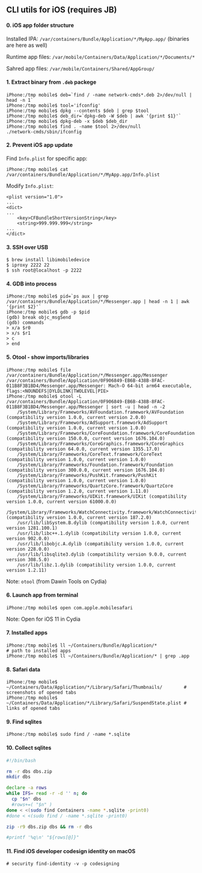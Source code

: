 ## CLI utils for iOS (requires JB)

#### 0. iOS app folder structure

Installed IPA: `/var/containers/Bundle/Application/*/MyApp.app/` (binaries are here as well)

Runtime app files: `/var/mobile/Containers/Data/Application/*/Documents/*`

Sahred app files: `/var/mobile/Containers/Shared/AppGroup/`

#### 1. Extract binary from `.deb` packege
```
iPhone:/tmp mobile$ deb=`find / -name network-cmds*.deb 2>/dev/null | head -n 1`
iPhone:/tmp mobile$ tool='ifconfig'
iPhone:/tmp mobile$ dpkg --contents $deb | grep $tool
iPhone:/tmp mobile$ deb_dir=`dpkg-deb -W $deb | awk '{print $1}'`
iPhone:/tmp mobile$ dpkg-deb -x $deb $deb_dir
iPhone:/tmp mobile$ find . -name $tool 2>/dev/null
./network-cmds/sbin/ifconfig
```

#### 2. Prevent iOS app update

Find `Info.plist` for specific app:
```
iPhone:/tmp mobile$ cat /var/containers/Bundle/Application/*/MyApp.app/Info.plist
```

Modify `Info.plist`:
```
<plist version="1.0">
...
<dict>
...
	<key>CFBundleShortVersionString</key>
	<string>999.999.999</string>
...
</dict>
```

#### 3. SSH over USB
```
$ brew install libimobiledevice
$ iproxy 2222 22
$ ssh root@localhost -p 2222
```

#### 4. GDB into process
```
iPhone:/tmp mobile$ pid=`ps aux | grep /var/containers/Bundle/Application/*/Messenger.app | head -n 1 | awk '{print $2}'`
iPhone:/tmp mobile$ gdb -p $pid
(gdb) break objc_msgSend
(gdb) commands
> x/a $r0
> x/s $r1
> c
> end
```

#### 5. Otool - show imports/libraries
```
iPhone:/tmp mobile$ file /var/containers/Bundle/Application/*/Messenger.app/Messenger
/var/containers/Bundle/Application/0F906849-EB6B-438B-8FAC-011B8F3B1BD4/Messenger.app/Messenger: Mach-O 64-bit arm64 executable, flags:<NOUNDEFS|DYLDLINK|TWOLEVEL|PIE>
iPhone:/tmp mobile$ otool -L /var/containers/Bundle/Application/0F906849-EB6B-438B-8FAC-011B8F3B1BD4/Messenger.app/Messenger | sort -u | head -n -2
	/System/Library/Frameworks/AVFoundation.framework/AVFoundation (compatibility version 1.0.0, current version 2.0.0)
	/System/Library/Frameworks/AdSupport.framework/AdSupport (compatibility version 1.0.0, current version 1.0.0)
	/System/Library/Frameworks/CoreFoundation.framework/CoreFoundation (compatibility version 150.0.0, current version 1676.104.0)
	/System/Library/Frameworks/CoreGraphics.framework/CoreGraphics (compatibility version 64.0.0, current version 1355.17.0)
	/System/Library/Frameworks/CoreText.framework/CoreText (compatibility version 1.0.0, current version 1.0.0)
	/System/Library/Frameworks/Foundation.framework/Foundation (compatibility version 300.0.0, current version 1676.104.0)
	/System/Library/Frameworks/PushKit.framework/PushKit (compatibility version 1.0.0, current version 1.0.0)
	/System/Library/Frameworks/QuartzCore.framework/QuartzCore (compatibility version 1.2.0, current version 1.11.0)
	/System/Library/Frameworks/UIKit.framework/UIKit (compatibility version 1.0.0, current version 61000.0.0)
	/System/Library/Frameworks/WatchConnectivity.framework/WatchConnectivity (compatibility version 1.0.0, current version 187.2.0)
	/usr/lib/libSystem.B.dylib (compatibility version 1.0.0, current version 1281.100.1)
	/usr/lib/libc++.1.dylib (compatibility version 1.0.0, current version 902.0.0)
	/usr/lib/libobjc.A.dylib (compatibility version 1.0.0, current version 228.0.0)
	/usr/lib/libsqlite3.dylib (compatibility version 9.0.0, current version 308.5.0)
	/usr/lib/libz.1.dylib (compatibility version 1.0.0, current version 1.2.11)
```
Note: `otool` (from Dawin Tools on Cydia)

#### 6. Launch app from terminal
```
iPhone:/tmp mobile$ open com.apple.mobilesafari
```
Note: Open for iOS 11 in Cydia

#### 7. Installed apps
```
iPhone:/tmp mobile$ ll ~/Containers/Bundle/Application/*                     # path to installed apps
iPhone:/tmp mobile$ ll ~/Containers/Bundle/Application/* | grep .app
```

#### 8. Safari data
```
iPhone:/tmp mobile$ ~/Containers/Data/Application/*/Library/Safari/Thumbnails/        # screenshots of opened tabs
iPhone:/tmp mobile$ ~/Containers/Data/Application/*/Library/Safari/SuspendState.plist # links of opened tabs
```

#### 9. Find sqlites
```
iPhone:/tmp mobile$ sudo find / -name *.sqlite
```

#### 10. Collect sqlites
```bash
#!/bin/bash

rm -r dbs dbs.zip
mkdir dbs

declare -a rows
while IFS= read -r -d '' n; do
  cp "$n" dbs
  #rows+=( "$n" )
done < <(sudo find Containers -name *.sqlite -print0)
#done < <(sudo find / -name *.sqlite -print0)

zip -r9 dbs.zip dbs && rm -r dbs

#printf '%q\n' "${rows[@]}"
```

#### 11. Find iOS developer codesign identity on macOS
```
# security find-identity -v -p codesigning
```
